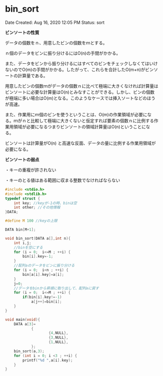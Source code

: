 # bin_sort

Date Created: Aug 16, 2020 12:05 PM
Status: sort

**ビンソートの性質**

データの個数をｎ、用意したビンの個数をｍとする。

ｎ個のデータをビンに振り分けるにはO(n)の手間がかかる。

また、データをビンから振り分けるにはすべてのビンをチェックしなくてはいけないのでO(m)の手間がかかる。したがって、これらを合計したO(m+n)がビンソートの計算量である。

用意したビンの個数ｍがデータの個数ｎに比べて極端に大きくなければ計算量はビンソートに必要な計算量はO(n)とみなすことができる。しかし、ビンの個数が極端に多い場合はO(m)となる。このようなケースでは挿入ソートなどのほうが高速。

また、作業用にｍ個のビンを使うということは、O(m)の作業領域が必要になる。ｍがｎと比較して極端に大きくないと仮定すれば要素の個数ｎに比例する作業用領域が必要になるつまりビンソートの領域計算量はO(n)ということになる。

ビンソートは計算量がO(n) と高速な反面、データの量に比例する作業用領域が必要になる。

**ビンソートの弱点**

・キーの重複が許されない

・キーのとる値はある範囲に収まる整数でなければならない

```c
#include <stdio.h>
#include <stdlib.h>
typedef struct {
    int key; //keyが-1の時、binは空
    int other; //その他情報
}DATA;

#define M 100 //keyの上限

DATA bin[M+1];

void bin_sort(DATA a[],int n){
    int i,j;
    //binを空にする
    for (i = 0;  i<=M ; ++i) {
        bin[i].key=-1;
    }
    //配列aのデータをビンに振り分ける
    for (i = 0;  i<n ; ++i) {
        bin[a[i].key]=a[i];
    }
    j=0;
    //データをbinから昇順に取り出して、配列aに戻す
    for (i = 0;  i<=M ; ++i) {
        if(bin[i].key!=-1)
            a[j++]=bin[i];
    }
}

void main(void){
    DATA a[3]=
            {
                    {4,NULL},
                    {3,NULL},
                    {1,NULL},
            };
    bin_sort(a,3);
    for (int i = 0; i <3 ; ++i) {
        printf("%d ",a[i].key);
    }
}
```